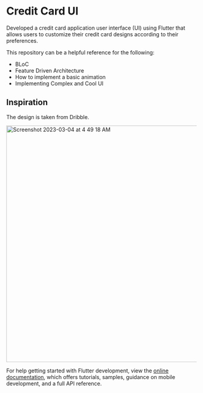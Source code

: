 # Credit Card UI

Developed a credit card application user interface (UI) using Flutter that allows users to customize their credit card designs according to their preferences.

This repository can be a helpful reference for the following:

- BLoC
- Feature Driven Architecture
- How to implement a basic animation
- Implementing Complex and Cool UI

## Inspiration

The design is taken from Dribble.

<img width="626" alt="Screenshot 2023-03-04 at 4 49 18 AM" src="https://user-images.githubusercontent.com/64529996/222853294-862442ec-c178-4a55-aa46-53cf214e57ab.png">

For help getting started with Flutter development, view the
[online documentation](https://docs.flutter.dev/), which offers tutorials,
samples, guidance on mobile development, and a full API reference.
